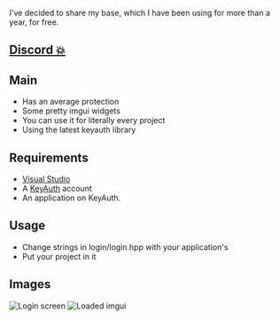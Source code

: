I've decided to share my base, which I have been using for more than a year, for free.

## [Discord 💥](http://bit.ly/3nboGKf)

## Main

- Has an average protection
- Some pretty imgui widgets
- You can use it for literally every project
- Using the latest keyauth library

## Requirements
- [Visual Studio](https://visualstudio.microsoft.com/downloads/)
- A [KeyAuth](https://keyauth.cc) account
- An application on KeyAuth.

## Usage
- Change strings in login/login.hpp with your application's
- Put your project in it

## Images
![Login screen](https://cdn.discordapp.com/attachments/1010465174563594310/1086607793529819276/image.png)
![Loaded imgui](https://media.discordapp.net/attachments/1010465174563594310/1086607793714372679/image.png)

